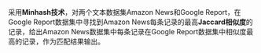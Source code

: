 采用**Minhash技术**，对两个文本数据集Amazon News和Google Report，在Google Report数据集中寻找到Amazon News每条记录的最高**Jaccard相似度**的记录，给出Amazon News数据集中每条记录在Google Report数据集中相似度最高的记录，作为匹配结果输出。  